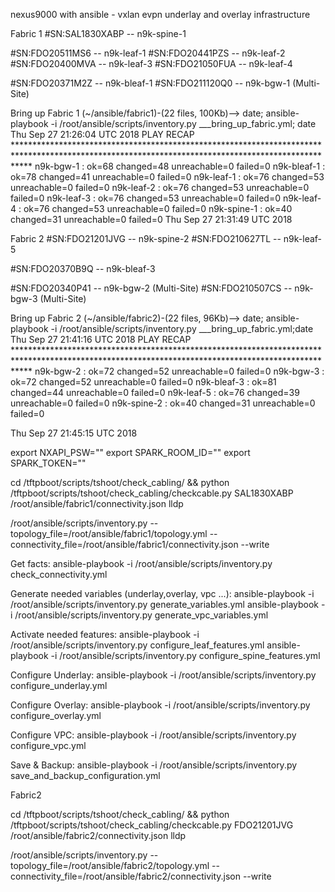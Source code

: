 nexus9000 with ansible - vxlan evpn underlay and overlay infrastructure

Fabric 1
#SN:SAL1830XABP -- n9k-spine-1

#SN:FDO20511MS6 -- n9k-leaf-1
#SN:FDO20441PZS -- n9k-leaf-2
#SN:FDO20400MVA -- n9k-leaf-3
#SN:FDO21050FUA -- n9k-leaf-4

#SN:FDO20371M2Z -- n9k-bleaf-1
#SN:FDO211120Q0 -- n9k-bgw-1 (Multi-Site)

Bring up Fabric 1
(~/ansible/fabric1)-(22 files, 100Kb)--> date; ansible-playbook -i /root/ansible/scripts/inventory.py ___bring_up_fabric.yml; date
Thu Sep 27 21:26:04 UTC 2018
PLAY RECAP ***************************************************************************************************************************************************
n9k-bgw-1                  : ok=68   changed=48   unreachable=0    failed=0
n9k-bleaf-1                : ok=78   changed=41   unreachable=0    failed=0
n9k-leaf-1                 : ok=76   changed=53   unreachable=0    failed=0
n9k-leaf-2                 : ok=76   changed=53   unreachable=0    failed=0
n9k-leaf-3                 : ok=76   changed=53   unreachable=0    failed=0
n9k-leaf-4                 : ok=76   changed=53   unreachable=0    failed=0
n9k-spine-1                : ok=40   changed=31   unreachable=0    failed=0
Thu Sep 27 21:31:49 UTC 2018


Fabric 2
#SN:FDO21201JVG -- n9k-spine-2
#SN:FDO210627TL -- n9k-leaf-5

#SN:FDO20370B9Q -- n9k-bleaf-3

#SN:FDO20340P41 -- n9k-bgw-2 (Multi-Site)
#SN:FDO210507CS -- n9k-bgw-3 (Multi-Site)

Bring up Fabric 2
(~/ansible/fabric2)-(22 files, 96Kb)--> date; ansible-playbook -i /root/ansible/scripts/inventory.py ___bring_up_fabric.yml;date
Thu Sep 27 21:41:16 UTC 2018
PLAY RECAP ***************************************************************************************************************************************************
n9k-bgw-2                  : ok=72   changed=52   unreachable=0    failed=0
n9k-bgw-3                  : ok=72   changed=52   unreachable=0    failed=0
n9k-bleaf-3                : ok=81   changed=44   unreachable=0    failed=0
n9k-leaf-5                 : ok=76   changed=39   unreachable=0    failed=0
n9k-spine-2                : ok=40   changed=31   unreachable=0    failed=0

Thu Sep 27 21:45:15 UTC 2018


export NXAPI_PSW=""
export SPARK_ROOM_ID=""
export SPARK_TOKEN=""

cd /tftpboot/scripts/tshoot/check_cabling/ && python /tftpboot/scripts/tshoot/check_cabling/checkcable.py SAL1830XABP /root/ansible/fabric1/connectivity.json lldp


/root/ansible/scripts/inventory.py --topology_file=/root/ansible/fabric1/topology.yml --connectivity_file=/root/ansible/fabric1/connectivity.json --write

Get facts:
ansible-playbook -i /root/ansible/scripts/inventory.py  check_connectivity.yml

Generate needed variables (underlay,overlay, vpc ...):
ansible-playbook -i /root/ansible/scripts/inventory.py generate_variables.yml
ansible-playbook -i /root/ansible/scripts/inventory.py generate_vpc_variables.yml

Activate needed features:
ansible-playbook -i /root/ansible/scripts/inventory.py configure_leaf_features.yml
ansible-playbook -i /root/ansible/scripts/inventory.py configure_spine_features.yml

Configure Underlay:
ansible-playbook -i /root/ansible/scripts/inventory.py configure_underlay.yml

Configure Overlay:
ansible-playbook -i /root/ansible/scripts/inventory.py configure_overlay.yml

Configure VPC:
ansible-playbook -i /root/ansible/scripts/inventory.py configure_vpc.yml

Save & Backup:
ansible-playbook -i /root/ansible/scripts/inventory.py save_and_backup_configuration.yml

Fabric2

cd /tftpboot/scripts/tshoot/check_cabling/ && python /tftpboot/scripts/tshoot/check_cabling/checkcable.py FDO21201JVG /root/ansible/fabric2/connectivity.json lldp

/root/ansible/scripts/inventory.py --topology_file=/root/ansible/fabric2/topology.yml --connectivity_file=/root/ansible/fabric2/connectivity.json --write

